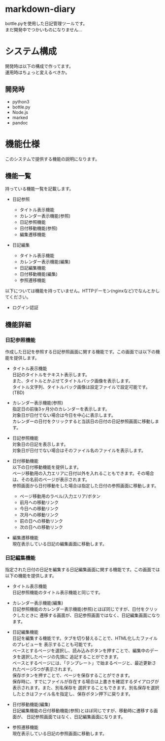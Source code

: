 markdown-diary
==============

bottle.pyを使用した日記管理ツールです。  
まだ開発中でつかいものになりません…  


システム構成
============

開発時は以下の構成で作ってます。  
運用時はちょっと変えるべきか。  

開発時
------

+ python3
+ bottle.py
+ Node.js
+ marked
+ pandoc


機能仕様
========

このシステムで提供する機能の説明になります。  

機能一覧
--------

持っている機能一覧を記載します。  

+   日記参照
    +   タイトル表示機能
    +   カレンダー表示機能(参照)
	+   日記参照機能
	+   日付移動機能(参照)
	+   編集遷移機能

+   日記編集
    +   タイトル表示機能
    +   カレンダー表示機能(編集)
	+   日記編集機能
	+   日付移動機能(編集)
	+   参照遷移機能


以下については機能を持っていません。HTTPデーモン(nginxなど)でなんとかしてください。

+   ログイン認証

機能詳細
--------

### 日記参照機能

作成した日記を参照する日記参照画面に関する機能です。この画面では以下の機能を提供します。

+   タイトル表示機能  
    日記のタイトルをテキスト表示します。  
    また、タイトルとかぶせてタイトルバック画像を表示します。  
	タイトル文字列、タイトルバック画像は設定ファイルで設定可能です。(TBD)
	
+   カレンダー表示機能(参照)  
	指定日の前後3ヶ月分のカレンダーを表示します。  
	対象日が日付でない場合は今日を中心に表示します。  
    カレンダーの日付をクリックすると当該日の日付の日記参照画面に移動します。  
	
+   日記参照機能  
    対象日の日記を表示します。  
	対象日が日付でない場合はそのファイル名のファイルを表示します。  

+   日付移動機能  
	以下の日付移動機能を提供します。  
    ページ移動用の入力エリアに日付以外を入れることもできます。その場合は、その名前のページが表示されます。  
	参照画面から日付移動をした場合は指定した日付の参照画面に移動します。  

	+   ページ移動用のラベル/入力エリア/ボタン  
	+   前月への移動リンク
	+   今日への移動リンク
	+   次月への移動リンク
	+   前の日への移動リンク
	+   次の日への移動リンク


+   編集遷移機能  
	現在表示している日記の編集画面に移動します。  
	

### 日記編集機能

指定された日付の日記を編集する日記編集画面に関する機能です。この画面では以下の機能を提供します。

+   タイトル表示機能  
	日記参照機能のタイトル表示機能と同じです。

+   カレンダー表示機能(編集)  
	日記参照機能のカレンダー表示機能(参照)とほぼ同じですが、日付をクリックしたときに
	遷移する画面が、日記参照画面ではなく、日記編集画面になります。
	
+   日記編集機能  
    日記を編集する機能です。タブを切り替えることで、HTML化したファイルのプレビューを
    表示することも可能です。  
	ベースとするページを選択し、読み込みボタンを押すことで、編集中のデータを選択したページの先頭に
    追記することができます。  
	ベースとするページには、「テンプレート」で始まるページと、最近更新されたページ5つが表示されます。  
	保存ボタンを押すことで、ページを保存することができます。  
    保存時に、すでにファイルが存在する場合は上書きを確認するダイアログが表示されます。また、別名保存を
	選択することもできます。別名保存を選択したときはファイル名を指定し、保存ボタン押下に戻ります。  

+   日付移動機能(編集)  
    日記編集機能の日付移動機能(参照)とほぼ同じですが、移動時に遷移する画面が、
	日記参照画面ではなく、日記編集画面になります。

+   参照遷移機能  
    現在表示している日記の参照画面に移動します。
